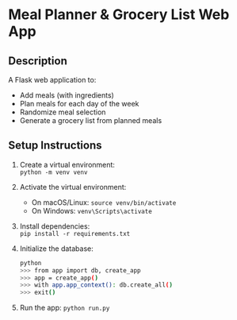 # Meal Planner & Grocery List Web App

## Description
A Flask web application to:
- Add meals (with ingredients)
- Plan meals for each day of the week
- Randomize meal selection
- Generate a grocery list from planned meals

## Setup Instructions

1. Create a virtual environment:  
   `python -m venv venv`

2. Activate the virtual environment:  
   - On macOS/Linux: `source venv/bin/activate`  
   - On Windows: `venv\Scripts\activate`

3. Install dependencies:  
   `pip install -r requirements.txt`

4. Initialize the database:  
   ```bash
   python
   >>> from app import db, create_app
   >>> app = create_app()
   >>> with app.app_context(): db.create_all()
   >>> exit()

5. Run the app:
   `python run.py`